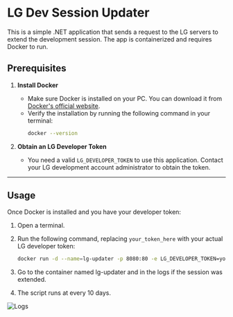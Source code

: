 # LG Dev Session Updater

This is a simple .NET application that sends a request to the LG servers to extend the development session. The app is containerized and requires Docker to run.

## Prerequisites

1. **Install Docker**
   - Make sure Docker is installed on your PC. You can download it from [Docker's official website](https://www.docker.com/products/docker-desktop).
   - Verify the installation by running the following command in your terminal:
     ```bash
     docker --version
     ```

2. **Obtain an LG Developer Token**
   - You need a valid `LG_DEVELOPER_TOKEN` to use this application. Contact your LG development account administrator to obtain the token.

---

## Usage

Once Docker is installed and you have your developer token:

1. Open a terminal.
2. Run the following command, replacing `your_token_here` with your actual LG developer token:

   ```bash
   docker run -d --name=lg-updater -p 8080:80 -e LG_DEVELOPER_TOKEN=your_token_here andreicostache99/lg-dev-updater:latest
3. Go to the container named lg-updater and in the logs if the session was extended.
4. The script runs at every 10 days.

![Logs](Untitled.png "Logs")
